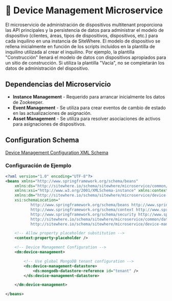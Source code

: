 # :book: Device Management Microservice

<Seo/>

El microservicio de administración de dispositivos multitenant proporciona las API principales
y la persistencia de datos para administrar el modelo de dispositivo (clientes, áreas, tipos de
dispositivos, dispositivos, etc.) para cada inquilino en una instancia de SiteWhere. El modelo
de dispositivo se rellena inicialmente en función de los scripts incluidos en la plantilla de
inquilino utilizada al crear el inquilino. Por ejemplo, la plantilla "Construcción" llenará el
modelo de datos con dispositivos apropiados para un sitio de construcción. Si utiliza la plantilla
"Vacía", no se completarán los datos de administración del dispositivo.

## Dependencias del Microservicio

- **Instance Management** - Requerido para arrancar inicialmente los datos de Zookeeper.
- **Event Management** - Se utiliza para crear eventos de cambio de estado en las actualizaciones de asignación.
- **Asset Management** - Se utiliza para resolver asociaciones de activos para asignaciones de dispositivos.

## Configuration Schema

[Device Management Configuration XML Schema](http://sitewhere.io/schema/sitewhere/microservice/device-management/current/device-management.xsd)

### Configuración de Ejemplo

```xml
<?xml version="1.0" encoding="UTF-8"?>
<beans xmlns="http://www.springframework.org/schema/beans"
	xmlns:ds="http://sitewhere.io/schema/sitewhere/microservice/common/datastore"
	xmlns:xsi="http://www.w3.org/2001/XMLSchema-instance" xmlns:context="http://www.springframework.org/schema/context"
	xmlns:dm="http://sitewhere.io/schema/sitewhere/microservice/device-management"
	xsi:schemaLocation="
           http://www.springframework.org/schema/beans http://www.springframework.org/schema/beans/spring-beans-3.1.xsd
           http://www.springframework.org/schema/context http://www.springframework.org/schema/context/spring-context-3.1.xsd
           http://www.springframework.org/schema/security http://www.springframework.org/schema/security/spring-security-3.0.xsd
           http://sitewhere.io/schema/sitewhere/microservice/common/datastore http://sitewhere.io/schema/sitewhere/microservice/common/current/datastore-common.xsd
           http://sitewhere.io/schema/sitewhere/microservice/device-management http://sitewhere.io/schema/sitewhere/microservice/device-management/current/device-management.xsd">

	<!-- Allow property placeholder substitution -->
	<context:property-placeholder />

	<!-- Device Management Configuration -->
	<dm:device-management>

		<!-- Use global MongoDB tenant configuration -->
		<ds:device-management-datastore>
			<ds:mongodb-datastore-reference id="tenant" />
		</ds:device-management-datastore>

	</dm:device-management>

</beans>
```
